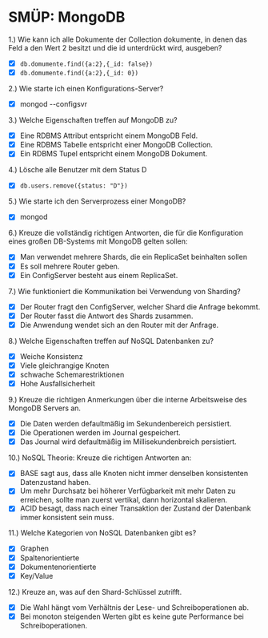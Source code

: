 # SMÜP: MongoDB

1.) Wie kann ich alle Dokumente der Collection dokumente, in denen das Feld a den Wert 2 besitzt und die id unterdrückt wird, ausgeben?

- [x] `db.domumente.find({a:2},{_id: false})`
- [x] `db.domumente.find({a:2},{_id: 0})`

2.) Wie starte ich einen Konfigurations-Server?

- [x] mongod --configsvr

3.) Welche Eigenschaften treffen auf MongoDB zu?

- [x] Eine RDBMS Attribut entspricht einem MongoDB Feld.
- [x] Eine RDBMS Tabelle entspricht einer MongoDB Collection.
- [x] Ein RDBMS Tupel entspricht einem MongoDB Dokument.

4.) Lösche alle Benutzer mit dem Status D

- [x] `db.users.remove({status: "D"})`

5.) Wie starte ich den Serverprozess einer MongoDB?

- [x] mongod

6.) Kreuze die vollständig richtigen Antworten, die für die Konfiguration eines großen DB-Systems mit MongoDB gelten sollen:

- [x] Man verwendet mehrere Shards, die ein ReplicaSet beinhalten sollen
- [x] Es soll mehrere Router geben.
- [x] Ein ConfigServer besteht aus einem ReplicaSet.

7.) Wie funktioniert die Kommunikation bei Verwendung von Sharding?

- [x] Der Router fragt den ConfigServer, welcher Shard die Anfrage bekommt.
- [x] Der Router fasst die Antwort des Shards zusammen.
- [x] Die Anwendung wendet sich an den Router mit der Anfrage.

8.) Welche Eigenschaften treffen auf NoSQL Datenbanken zu?

- [x] Weiche Konsistenz
- [x] Viele gleichrangige Knoten
- [x] schwache Schemarestriktionen
- [x] Hohe Ausfallsicherheit

9.) Kreuze die richtigen Anmerkungen über die interne Arbeitsweise des MongoDB Servers an.

- [x] Die Daten werden defaultmäßig im Sekundenbereich persistiert.
- [x] Die Operationen werden im Journal gespeichert.
- [x] Das Journal wird defaultmäßig im Millisekundenbreich persistiert.

10.) NoSQL Theorie: Kreuze die richtigen Antworten an:

- [x] BASE sagt aus, dass alle Knoten nicht immer denselben konsistenten Datenzustand haben.
- [x] Um mehr Durchsatz bei höherer Verfügbarkeit mit mehr Daten zu erreichen, sollte man zuerst vertikal, dann horizontal skalieren.
- [x] ACID besagt, dass nach einer Transaktion der Zustand der Datenbank immer konsistent sein muss.

11.) Welche Kategorien von NoSQL Datenbanken gibt es?

- [x] Graphen
- [x] Spaltenorientierte
- [x] Dokumentenorientierte
- [x] Key/Value

12.) Kreuze an, was auf den Shard-Schlüssel zutrifft.

- [x] Die Wahl hängt vom Verhältnis der Lese- und Schreiboperationen ab.
- [x] Bei monoton steigenden Werten gibt es keine gute Performance bei Schreiboperationen.
